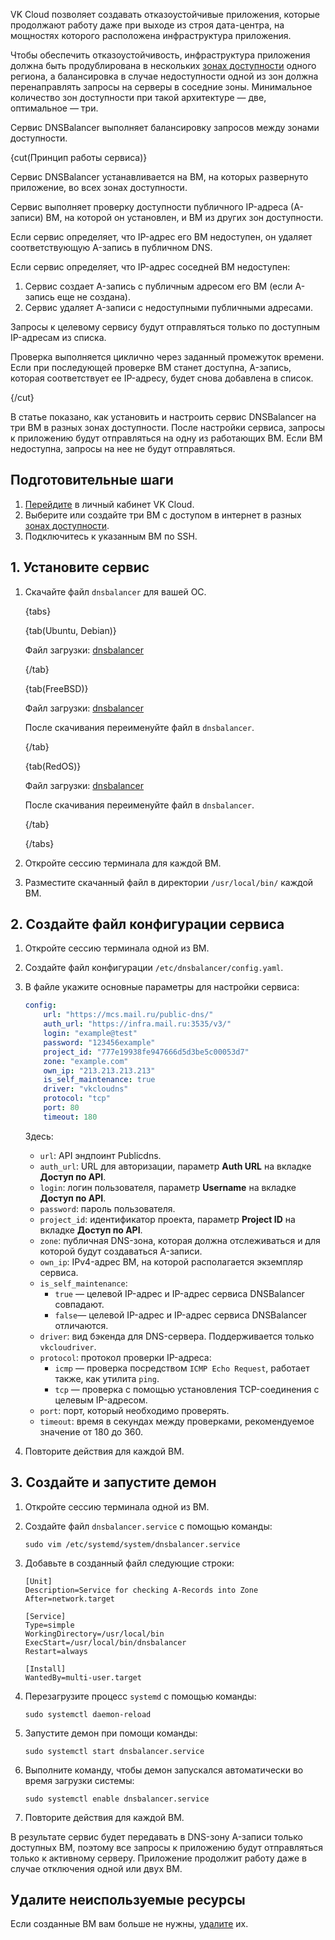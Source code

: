 VK Cloud позволяет создавать отказоустойчивые приложения, которые продолжают работу даже при выходе из строя дата-центра, на мощностях которого расположена инфраструктура приложения.

Чтобы обеспечить отказоустойчивость, инфраструктура приложения должна быть продублирована в нескольких [зонах доступности](/ru/intro/start/concepts/architecture#az) одного региона, а балансировка в случае недоступности одной из зон должна перенаправлять запросы на серверы в соседние зоны. Минимальное количество зон доступности при такой архитектуре — две, оптимальное — три.

Сервис DNSBalancer выполняет балансировку запросов между зонами доступности.

{cut(Принцип работы сервиса)}

Сервис DNSBalancer устанавливается на ВМ, на которых развернуто приложение, во всех зонах доступности.

Сервис выполняет проверку доступности публичного IP-адреса (А-записи) ВМ, на которой он установлен, и ВМ из других зон доступности.

Если сервис определяет, что IP-адрес его ВМ недоступен, он удаляет соответствующую A-запись в публичном DNS.

Если сервис определяет, что IP-адрес соседней ВМ недоступен:

1. Сервис создает A-запись с публичным адресом его ВМ (если A-запись еще не создана).
2. Сервис удаляет A-записи с недоступными публичными адресами.

Запросы к целевому сервису будут отправляться только по доступным IP-адресам из списка.

Проверка выполняется циклично через заданный промежуток времени. Если при последующей проверке ВМ станет доступна, A-запись, которая соответствует ее IP-адресу, будет снова добавлена в список.

{/cut}

В статье показано, как установить и настроить сервис DNSBalancer на три ВМ в разных зонах доступности. После настройки сервиса, запросы к приложению будут отправляться на одну из работающих ВМ. Если ВМ недоступна, запросы на нее не будут отправляться.

## Подготовительные шаги

1. [Перейдите](https://msk.cloud.vk.com/app) в личный кабинет VK Cloud.
1. Выберите или создайте три ВМ с доступом в интернет в разных [зонах доступности](/ru/intro/start/concepts/architecture#az).
1. Подключитесь к указанным ВМ по SSH.

## 1. Установите сервис

1. Скачайте файл `dnsbalancer` для вашей ОС.

    {tabs}

    {tab(Ubuntu, Debian)}

    Файл загрузки: [dnsbalancer](./assets/dnsbalancer "download")

    {/tab}

    {tab(FreeBSD)}

    Файл загрузки: [dnsbalancer](./assets/dnsbalancer_freebsd "download")

    После скачивания переименуйте файл в `dnsbalancer`.

    {/tab}

    {tab(RedOS)}

    Файл загрузки: [dnsbalancer](./assets/dnsbalancer_redos "download")

    После скачивания переименуйте файл в `dnsbalancer`.

    {/tab}

    {/tabs}

1. Откройте сессию терминала для каждой ВМ.
1. Разместите скачанный файл в директории `/usr/local/bin/` каждой ВМ.

## 2. Создайте файл конфигурации сервиса

1. Откройте сессию терминала одной из ВМ.
1. Создайте файл конфигурации `/etc/dnsbalancer/config.yaml`.
1. В файле укажите основные параметры для настройки сервиса:

    ```yaml
    config:
        url: "https://mcs.mail.ru/public-dns/" 
        auth_url: "https://infra.mail.ru:3535/v3/" 
        login: "example@test" 
        password: "123456example" 
        project_id: "777e19938fe947666d5d3be5c00053d7" 
        zone: "example.com" 
        own_ip: "213.213.213.213" 
        is_self_maintenance: true 
        driver: "vkcloudns" 
        protocol: "tcp" 
        port: 80
        timeout: 180 
    ```

    Здесь:

    - `url`: API эндпоинт Publicdns.
    - `auth_url`: URL для авторизации, параметр **Auth URL** на вкладке **Доступ по API**.
    - `login`: логин пользователя, параметр **Username** на вкладке **Доступ по API**.
    - `password`: пароль пользователя.
    - `project_id`: идентификатор проекта, параметр **Project ID** на вкладке **Доступ по API**.
    - `zone`: публичная DNS-зона, которая должна отслеживаться и для которой будут создаваться A-записи.
    - `own_ip`: IPv4-адрес ВМ, на которой располагается экземпляр сервиса.
    - `is_self_maintenance`:
      - `true` — целевой IP-адрес и IP-адрес сервиса DNSBalancer совпадают.
      - `false`— целевой IP-адрес и IP-адрес сервиса DNSBalancer отличаются.
    - `driver`: вид бэкенда для DNS-сервера. Поддерживается только `vkcloudriver`.
    - `protocol`: протокол проверки IP-адреса:
      - `icmp` — проверка посредством `ICMP Echo Request`, работает также, как утилита `ping`.
      - `tcp` — проверка с помощью установления TCP-соединения с целевым IP-адресом.
    - `port`: порт, который необходимо проверять.
    - `timeout`: время в секундах между проверками, рекомендуемое значение от 180 до 360.

1. Повторите действия для каждой ВМ.

## 3. Создайте и запустите демон

1. Откройте сессию терминала одной из ВМ.
1. Создайте файл `dnsbalancer.service` с помощью команды:

   ```console
   sudo vim /etc/systemd/system/dnsbalancer.service
   ```  

1. Добавьте в созданный файл следующие строки:

    ```console
    [Unit]
    Description=Service for checking A-Records into Zone
    After=network.target

    [Service]
    Type=simple
    WorkingDirectory=/usr/local/bin
    ExecStart=/usr/local/bin/dnsbalancer
    Restart=always

    [Install]
    WantedBy=multi-user.target

1. Перезагрузите процесс `systemd` с помощью команды:

   ```console
   sudo systemctl daemon-reload
   ```

1. Запустите демон при помощи команды:

   ```console
   sudo systemctl start dnsbalancer.service
   ```

1. Выполните команду, чтобы демон запускался автоматически во время загрузки системы:

   ```console
   sudo systemctl enable dnsbalancer.service
   ```

1. Повторите действия для каждой ВМ.

В результате сервис будет передавать в DNS-зону A-записи только доступных ВМ, поэтому все запросы к приложению будут отправляться только к активному серверу. Приложение продолжит работу даже в случае отключения одной или двух ВМ.

## Удалите неиспользуемые ресурсы

Если созданные ВМ вам больше не нужны, [удалите](/ru/computing/iaas/instructions/vm/vm-manage#delete_vm) их.
